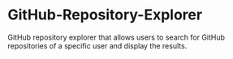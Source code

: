 # GitHub-Repository-Explorer
GitHub repository explorer that allows users to search for GitHub repositories of a specific user and display the results.
